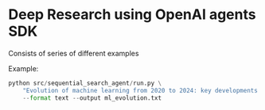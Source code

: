 # Deep Research using OpenAI agents SDK

Consists of series of different examples

Example:

```python
python src/sequential_search_agent/run.py \
    "Evolution of machine learning from 2020 to 2024: key developments and future trends" \
    --format text --output ml_evolution.txt
```